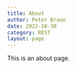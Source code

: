 ```yaml
---
title: About
author: Peter Braun
date: 2022-10-30
category: REST
layout: page
---
```


This is an about page.

